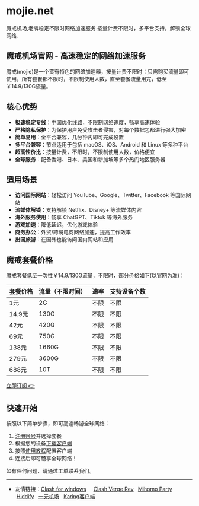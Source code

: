 # mojie.net
魔戒机场,老牌稳定不限时网络加速服务 按量计费不限时，多平台支持，解锁全球网络.


## 魔戒机场官网 - 高速稳定的网络加速服务

魔戒(mojie)是一个蛮有特色的网络加速器，按量计费不限时：只需购买流量即可使用，所有套餐都不限时，不限制使用人数，直至套餐流量用完，低至￥14.9/130G流量。

## 核心优势

* **极速稳定专线**：中国优化线路，不限制网络速度，畅享高速体验
* **严格隐私保护**：为保护用户免受攻击者侵害，对每个数据包都进行强大加密
* **简单易用**：全平台兼容，几分钟内即可完成设置
* **多平台兼容**：节点适用于包括 macOS、iOS、Android 和 Linux 等多种平台
* **超高性价比**：按量计费，不限时，不限制使用人数，价格便宜
* **全球服务**：配备香港、日本、美国和新加坡等多个热门地区服务器

## 适用场景

* **访问国际网站**：轻松访问 YouTube、Google、Twitter、Facebook 等国际网站
* **流媒体解锁**：支持解锁 Netflix、Disney+ 等流媒体内容
* **海外服务使用**：畅享 ChatGPT、Tiktok 等海外服务
* **游戏加速**：降低延迟，优化游戏体验
* **商务办公**：外贸/跨境电商网络加速，提高工作效率
* **出国旅游**：在国外也能访问国内网站和应用

## 魔戒套餐价格

魔戒套餐低至一次性￥14.9/130G流量，不限时，部分价格如下(以官网为准)：

| 套餐价格 | 流量（不限时间） | 速率 | 支持设备个数 |
| -------- | ---------------- | ---- | ------------ |
| 1元      | 2G               | 不限 | 不限         |
| 14.9元   | 130G             | 不限 | 不限         |
| 42元     | 420G             | 不限 | 不限         |
| 69元     | 750G             | 不限 | 不限         |
| 138元    | 1660G            | 不限 | 不限         |
| 279元    | 3600G            | 不限 | 不限         |
| 688元    | 10T              | 不限 | 不限         |

<div class="vp-card">
  <a class="vp-link" href="https://mojie.app/#/register?code=sSdtPtLo">
    <span class="vp-action">立即订阅</span>
    <span class="vp-icon">👉</span>
  </a>
</div>

## 快速开始

按照以下简单步骤，即可高速畅游全球网络：

1. [注册账号](https://mojie.app/#/register?code=sSdtPtLo)并选择套餐
2. 根据您的设备[下载客户端](https://mojie.uk/download.html)
3. 按照[使用教程](https:///tutorial/windows.html)配置客户端
4. 连接后即可畅享全球网络！

如有任何问题，请通过工单联系我们。


---------

- 友情链接：<a href="https://www.clashcn.org" target="_blank">Clash for windows</a> &nbsp; &nbsp; <a href="https://clash-verge-rev.org" target="_blank"> Clash Verge Rev</a>&nbsp; &nbsp;<a href="https://mihomo.bid" target="_blank">Mihomo Party</a>&nbsp; &nbsp;<a href="https://hiddifycn.org" target="_blank">Hiddify</a>&nbsp; &nbsp;<a href="https://yiyuanvpn.org" target="_blank">一元机场</a>&nbsp; &nbsp;<a href="https://karing.uk" target="_blank">Karing客户端</a>
